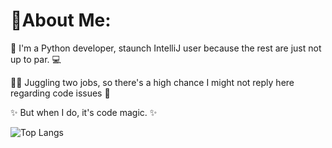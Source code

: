 # 🌟About Me:

🐍 I'm a Python developer, staunch IntelliJ user because the rest are just not up to par. 💻

🏃‍♂️ Juggling two jobs, so there's a high chance I might not reply here regarding code issues 💼

✨ But when I do, it's code magic. ✨

![Top Langs](https://github-readme-stats.vercel.app/api/top-langs/?username=cyprianztl&layout=compact&bg_color=30,36d1dc,5b86e5,3a6186,89216b&title_color=fff&text_color=fff)
